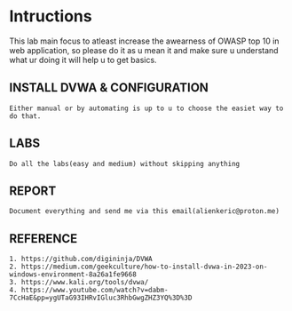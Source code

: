 # Intructions
This lab main focus to atleast increase the awearness of OWASP top 10 in web application, so please do it as u mean it and make sure u understand what ur doing it will help u to get basics.

## INSTALL DVWA & CONFIGURATION
```
Either manual or by automating is up to u to choose the easiet way to do that.
```

## LABS 
```
Do all the labs(easy and medium) without skipping anything
```

## REPORT
```
Document everything and send me via this email(alienkeric@proton.me)
```

## REFERENCE
```
1. https://github.com/digininja/DVWA
2. https://medium.com/geekculture/how-to-install-dvwa-in-2023-on-windows-environment-8a26a1fe9668
3. https://www.kali.org/tools/dvwa/
4. https://www.youtube.com/watch?v=dabm-7CcHaE&pp=ygUTaG93IHRvIGluc3RhbGwgZHZ3YQ%3D%3D
```
